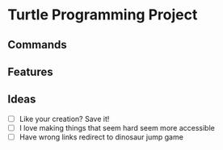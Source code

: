 
# **Turtle Programming Project**

## **Commands**

## **Features**

## **Ideas**

- [ ] Like your creation? Save it!
- [ ] I love making things that seem hard seem more accessible
- [ ] Have wrong links redirect to dinosaur jump game
